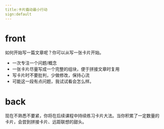```yaml
---
title:卡片撬动最小行动
sign:default
---
```


# front

如何开始写一篇文章呢？你可以从写一张卡片开始。

- 一次专注一个问题/概念
- 一张卡片尽量写成一个完整的组块，便于拼接文章时复用
- 写卡片时不要批判，少做修改，保持心流
- 可能这一段有点问题，我试试看会怎么样。





# back

现在不熟悉不要紧，你将在后续课程中持续练习卡片大法。当你积累了一定数量的卡片，会尝到拼接卡片、远距联想的甜头。




